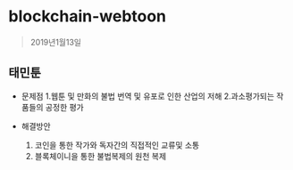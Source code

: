 # blockchain-webtoon
>2019년1월13일


## 태민툰

- 문제점
     1.웹툰 및 만화의 불법 번역 및 유포로 인한 산업의 저해
     2.과소평가되는 작품들의 공정한 평가

- 해결방안
     1. 코인을 통한 작가와 독자간의 직접적인 교류및 소통
     2. 블록체이니을 통한 불법복제의 원천 복제
     
